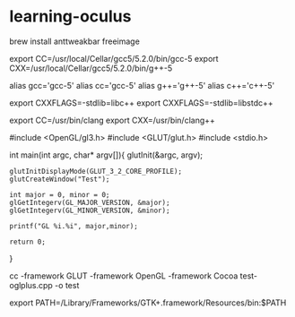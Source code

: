 # learning-oculus

brew install anttweakbar freeimage


export CC=/usr/local/Cellar/gcc5/5.2.0/bin/gcc-5
export CXX=/usr/local/Cellar/gcc5/5.2.0/bin/g++-5


alias gcc='gcc-5'
alias cc='gcc-5'
alias g++='g++-5'
alias c++='c++-5'

export CXXFLAGS=-stdlib=libc++
export CXXFLAGS=-stdlib=libstdc++

export CC=/usr/bin/clang
export CXX=/usr/bin/clang++

#include <OpenGL/gl3.h>
#include <GLUT/glut.h>
#include <stdio.h>

int main(int argc, char* argv[]){
    glutInit(&argc, argv);

    glutInitDisplayMode(GLUT_3_2_CORE_PROFILE);
    glutCreateWindow("Test");

    int major = 0, minor = 0;
    glGetIntegerv(GL_MAJOR_VERSION, &major);
    glGetIntegerv(GL_MINOR_VERSION, &minor);

    printf("GL %i.%i", major,minor);

    return 0;
}

cc -framework GLUT -framework OpenGL -framework Cocoa test-oglplus.cpp -o test

export PATH=/Library/Frameworks/GTK+.framework/Resources/bin:$PATH